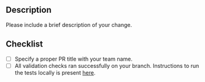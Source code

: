 ## Description

Please include a brief description of your change.  


## Checklist

- [ ] Specify a proper PR title with your team name.
- [ ] All validation checks ran successfully on your branch. Instructions to run the tests locally is present [here](https://scenariomodelinghub.org/documentation/validation.html).
